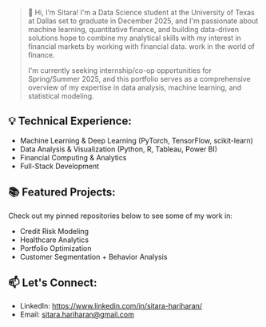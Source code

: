> 👋 Hi, I’m Sitara! I'm a Data Science student at the University of Texas at Dallas set to graduate in December 2025, and I'm passionate about machine learning, quantitative finance, and building data-driven solutions hope to combine my analytical skills with my interest in financial markets by working with financial data. work in the world of finance.
>
> I'm currently seeking internship/co-op opportunities for Spring/Summer 2025, and this portfolio serves as a comprehensive overview of my expertise in data analysis, machine learning, and statistical modeling.

## 💡 Technical Experience:
- Machine Learning & Deep Learning (PyTorch, TensorFlow, scikit-learn)
- Data Analysis & Visualization (Python, R, Tableau, Power BI)
- Financial Computing & Analytics
- Full-Stack Development

## 📚 Featured Projects:
Check out my pinned repositories below to see some of my work in:
- Credit Risk Modeling
- Healthcare Analytics
- Portfolio Optimization
- Customer Segmentation + Behavior Analysis

## 📫 Let's Connect:
- LinkedIn: https://www.linkedin.com/in/sitara-hariharan/
- Email: sitara.hariharan@gmail.com
